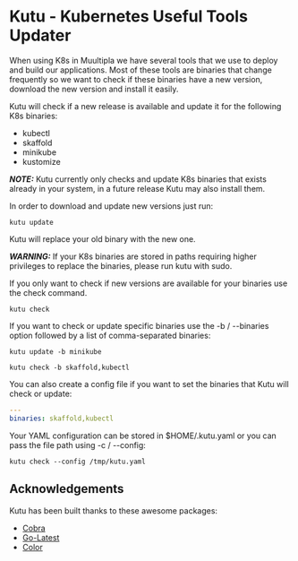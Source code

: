 # Kutu - Kubernetes Useful Tools Updater

When using K8s in Muultipla we have several tools that we use to deploy and build our applications. Most of these tools are binaries that change frequently so we want to check if these binaries have a new version, download the new version and install it easily.

Kutu will check if a new release is available and update it for the following K8s binaries:

- kubectl
- skaffold
- minikube
- kustomize

**_NOTE:_**  Kutu currently only checks and update K8s binaries that exists already in your system, in a future release Kutu may also install them.

In order to download and update new versions just run:

`kutu update`

Kutu will replace your old binary with the new one.

**_WARNING:_**  If your K8s binaries are stored in paths requiring higher privileges to replace the binaries, please run kutu with sudo.

If you only want to check if new versions are available for your binaries use the check command.

`kutu check`

If you want to check or update specific binaries use the -b / --binaries option followed by a list of comma-separated binaries:

`kutu update -b minikube`

`kutu check -b skaffold,kubectl`

You can also create a config file if you want to set the binaries that Kutu will check or update:

```yaml
---
binaries: skaffold,kubectl
```

Your YAML configuration can be stored in $HOME/.kutu.yaml or you can pass the file path using -c / --config:

`kutu check --config /tmp/kutu.yaml`

## Acknowledgements

Kutu has been built thanks to these awesome packages:

- [Cobra](https://github.com/spf13/cobra)
- [Go-Latest](https://github.com/tcnksm/go-latest)
- [Color](https://github.com/gookit/color)
